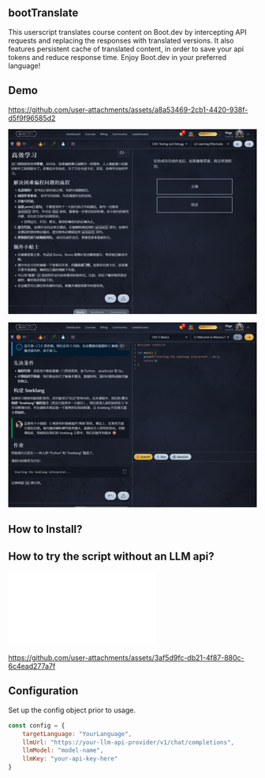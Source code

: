 ## bootTranslate
This userscript translates course content on Boot.dev by intercepting API requests and replacing the responses with translated versions. It also features persistent cache of translated content, in order to save your api tokens and reduce response time. Enjoy Boot.dev in your preferred language!

## Demo

https://github.com/user-attachments/assets/a8a53469-2cb1-4420-938f-d5f9f96585d2

![](./demo_assets/screenshot1.png)

![](./demo_assets/screenshot2.png)

## How to Install?



## How to try the script without an LLM api?
![Full Instruction](./pre_translated_python_chapter_1/README.md)

https://github.com/user-attachments/assets/3af5d9fc-db21-4f87-880c-6c4ead277a7f

## Configuration

Set up the config object prior to usage.

```javascript
const config = {
    targetLanguage: "YourLanguage",
    llmUrl: "https://your-llm-api-provider/v1/chat/completions",
    llmModel: "model-name",
    llmKey: "your-api-key-here"
}
```
